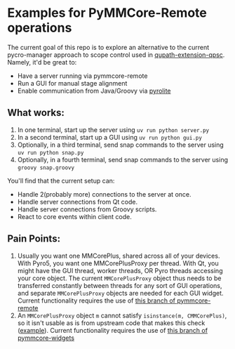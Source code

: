 # Examples for PyMMCore-Remote operations

The current goal of this repo is to explore an alternative to the current pycro-manager approach to scope control used in [qupath-extension-qpsc](https://github.com/MichaelSNelson/qupath-extension-qpsc). Namely, it'd be great to:
* Have a server running via pymmcore-remote
* Run a GUI for manual stage alignment
* Enable communication from Java/Groovy via [pyrolite](https://github.com/irmen/Pyrolite)

## What works:

1. In one terminal, start up the server using `uv run python server.py`
2. In a second terminal, start up a GUI using `uv run python gui.py`
3. Optionally, in a third terminal, send snap commands to the server using `uv run python snap.py`
4. Optionally, in a fourth terminal, send snap commands to the server using `groovy snap.groovy`

You'll find that the current setup can:

* Handle 2(probably more) connections to the server at once.
* Handle server connections from Qt code.
* Handle server connections from Groovy scripts.
* React to core events within client code.

## Pain Points:

1. Usually you want one MMCorePlus, shared across all of your devices. With Pyro5, you want one MMCorePlusProxy per thread. With Qt, you might have the GUI thread, worker threads, OR Pyro threads accessing your core object. The current `MMCorePlusProxy` object thus needs to be transferred constantly between threads for any sort of GUI operations, and separate `MMCorePlusProxy` objects are needed for each GUI widget. Current functionality requires the use of [this branch of pymmcore-remote](https://github.com/gselzer/pymmcore-remote/tree/proxy-wrapper)
2. An `MMCorePlusProxy` object `m` cannot satisfy `isinstance(m, CMMCorePlus)`, so it isn't usable as is from upstream code that makes this check ([example](https://github.com/pymmcore-plus/pymmcore-widgets/blob/bbacae1cd6e204b898faa318fac5cc8ba8614b4a/src/pymmcore_widgets/control/_q_stage_controller.py#L88-L91)). Current functionality requires the use of [this branch of pymmcore-widgets](https://github.com/gselzer/pymmcore-widgets/tree/is_corelike)
